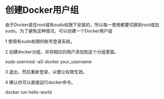 # 创建Docker用户组

由于Docker是在root或有sudo权限下安装的，所以每一使用都要切换到root或加sudo。为了避免这种情况，可以创建一个Docker用户组

1 使用有sudo权限的帐号登录系统。

2  创建docker分组，并将相应的用户添加到这个分组里面。

sudo usermod -aG docker your\_username

3 退出，然后重新登录，以便让权限生效。

4 确认你可以直接运行docker命令。

docker run hello-world

